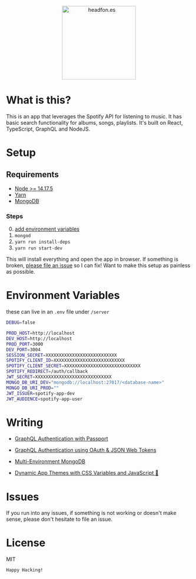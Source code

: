 <p align="center">
<a href="https://headfon.es" target="_blank">
<img alt="headfon.es" title="headfon.es" src="logo.png" width="200">
</a>
</p>

# What is this?

This is an app that leverages the Spotify API for listening to music.
It has basic search functionality for albums, songs, playlists.
It's built on React, TypeScript, GraphQL and NodeJS.

# Setup

## Requirements

- [Node >= 14.17.5](https://nodejs.org/en/)
- [Yarn](https://yarnpkg.com/)
- [MongoDB](https://www.mongodb.com/)

### Steps

0. [add environment variables](#environment-variables)
1. `mongod`
2. `yarn run install-deps`
3. `yarn run start-dev`

This will install everything and open the app in browser.
If something is broken, [please file an issue](https://github.com/michaelwilcox/headfon.es/issues/new?assignees=&labels=&template=bug_report.md) so I can fix!
Want to make this setup as painless as possible.

# Environment Variables

these can live in an `.env` file under `/server`

```bash
DEBUG=false

PROD_HOST=http://localhost
DEV_HOST=http://localhost
PROD_PORT=3000
DEV_PORT=3004
SESSION_SECRET=XXXXXXXXXXXXXXXXXXXXXXXXXXX
SPOTIFY_CLIENT_ID=XXXXXXXXXXXXXXXXXXXXXXXXXXX
SPOTIFY_CLIENT_SECRET=XXXXXXXXXXXXXXXXXXXXXXXXXXXXX
SPOTIFY_REDIRECT=/auth/callback
JWT_SECRET=XXXXXXXXXXXXXXXXXXXXXXXXXXXXX
MONGO_DB_URI_DEV="mongodb://localhost:27017/<database-name>"
MONGO_DB_URI_PROD=""
JWT_ISSUER=spotify-app-dev
JWT_AUDIENCE=spotify-app-user
```

# Writing

- [GraphQL Authentication with Passport](https://medium.com/@mjw56/graphql-authentication-with-passport-d75c08d5fbdc)

- [GraphQL Authentication using OAuth & JSON Web Tokens](https://itnext.io/graphql-authentication-using-oauth-json-web-tokens-bdb829602a5c)

- [Multi-Environment MongoDB](https://medium.com/@mjw56/mongodb-local-and-hosted-aad302eb3147)

- [Dynamic App Themes with CSS Variables and JavaScript 🎨](https://itnext.io/css-variables-dynamic-app-themes-86c0db61cbbb)

# Issues

If you run into any issues, if something is not working or doesn't make sense, please don't hesitate to file an issue.

# License

MIT

```
Happy Hacking!
```
